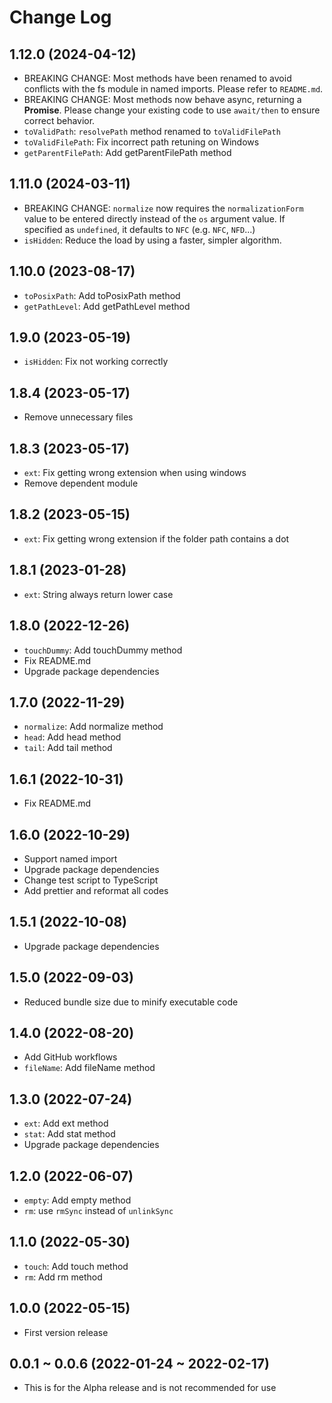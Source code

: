 # Change Log

## 1.12.0 (2024-04-12)

- BREAKING CHANGE: Most methods have been renamed to avoid conflicts with the fs module in named imports. Please refer to `README.md`.
- BREAKING CHANGE: Most methods now behave async, returning a **Promise**. Please change your existing code to use `await/then` to ensure correct behavior.
- `toValidPath`: `resolvePath` method renamed to `toValidFilePath`
- `toValidFilePath`: Fix incorrect path retuning on Windows
- `getParentFilePath`: Add getParentFilePath method

## 1.11.0 (2024-03-11)

- BREAKING CHANGE: `normalize` now requires the `normalizationForm` value to be entered directly instead of the `os` argument value. If specified as `undefined`, it defaults to `NFC` (e.g. `NFC`, `NFD`...)
- `isHidden`: Reduce the load by using a faster, simpler algorithm.

## 1.10.0 (2023-08-17)

- `toPosixPath`: Add toPosixPath method
- `getPathLevel`: Add getPathLevel method

## 1.9.0 (2023-05-19)

- `isHidden`: Fix not working correctly

## 1.8.4 (2023-05-17)

- Remove unnecessary files

## 1.8.3 (2023-05-17)

- `ext`: Fix getting wrong extension when using windows
- Remove dependent module

## 1.8.2 (2023-05-15)

- `ext`: Fix getting wrong extension if the folder path contains a dot

## 1.8.1 (2023-01-28)

- `ext`: String always return lower case

## 1.8.0 (2022-12-26)

- `touchDummy`: Add touchDummy method
- Fix README.md
- Upgrade package dependencies

## 1.7.0 (2022-11-29)

- `normalize`: Add normalize method
- `head`: Add head method
- `tail`: Add tail method

## 1.6.1 (2022-10-31)

- Fix README.md

## 1.6.0 (2022-10-29)

- Support named import
- Upgrade package dependencies
- Change test script to TypeScript
- Add prettier and reformat all codes

## 1.5.1 (2022-10-08)

- Upgrade package dependencies

## 1.5.0 (2022-09-03)

- Reduced bundle size due to minify executable code

## 1.4.0 (2022-08-20)

- Add GitHub workflows
- `fileName`: Add fileName method

## 1.3.0 (2022-07-24)

- `ext`: Add ext method
- `stat`: Add stat method
- Upgrade package dependencies

## 1.2.0 (2022-06-07)

- `empty`: Add empty method
- `rm`: use `rmSync` instead of `unlinkSync`

## 1.1.0 (2022-05-30)

- `touch`: Add touch method
- `rm`: Add rm method

## 1.0.0 (2022-05-15)

- First version release

## 0.0.1 ~ 0.0.6 (2022-01-24 ~ 2022-02-17)

- This is for the Alpha release and is not recommended for use
